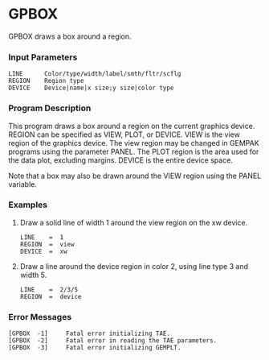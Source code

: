 # GPBOX

GPBOX draws a box around a region.


### Input Parameters
 
    LINE      Color/type/width/label/smth/fltr/scflg
    REGION    Region type
    DEVICE    Device|name|x size;y size|color type
 
 
### Program Description
 
This program draws a box around a region on the current
graphics device.  REGION can be specified as VIEW, PLOT, or
DEVICE.  VIEW is the view region of the graphics device.
The view region may be changed in GEMPAK programs using the
parameter PANEL.  The PLOT region is the area used for the
data plot, excluding margins.  DEVICE is the entire device
space.

Note that a box may also be drawn around the VIEW region
using the PANEL variable.


### Examples
 
1. Draw a solid line of width 1 around the view region on the
   xw device.

       LINE    =  1
       REGION  =  view
       DEVICE  =  xw

2. Draw a line around the device region in color 2, using line
   type 3 and width 5.

       LINE    =  2/3/5
       REGION  =  device


### Error Messages
 
    [GPBOX  -1]     Fatal error initializing TAE.
    [GPBOX  -2]     Fatal error in reading the TAE parameters.
    [GPBOX  -3]     Fatal error initializing GEMPLT.
